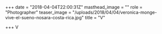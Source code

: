 +++
date = "2018-04-04T22:00:31Z"
masthead_image = ""
role = "Photographer"
teaser_image = "/uploads/2018/04/04/veronica-monge-vive-el-sueno-nosara-costa-rica.jpg"
title = "V"

+++
V